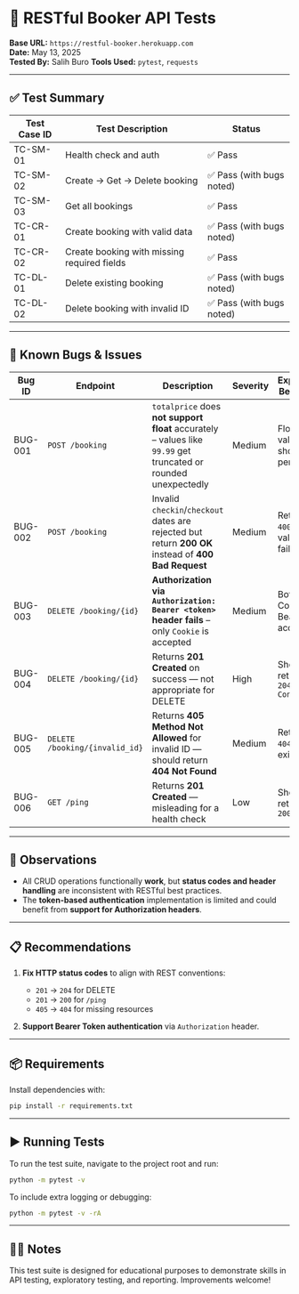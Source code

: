 
# 🧪 RESTful Booker API Tests

**Base URL:** `https://restful-booker.herokuapp.com`  
**Date:** May 13, 2025  
**Tested By:** Salih Buro
**Tools Used:** `pytest`, `requests`  

---

## ✅ Test Summary

| Test Case ID     | Test Description                                | Status  |
|------------------|--------------------------------------------------|---------|
| TC-SM-01         | Health check and auth                            | ✅ Pass |
| TC-SM-02         | Create → Get → Delete booking                    | ✅ Pass (with bugs noted) |
| TC-SM-03         | Get all bookings                                 | ✅ Pass |
| TC-CR-01         | Create booking with valid data                   | ✅ Pass (with bugs noted) |
| TC-CR-02         | Create booking with missing required fields      | ✅ Pass |
| TC-DL-01         | Delete existing booking                          | ✅ Pass (with bugs noted) |
| TC-DL-02         | Delete booking with invalid ID                   | ✅ Pass (with bugs noted) |

---

## 🐞 Known Bugs & Issues

| Bug ID | Endpoint                              | Description                                                                                                                                      | Severity | Expected Behavior                |
|--------|----------------------------------------|--------------------------------------------------------------------------------------------------------------------------------------------------|----------|----------------------------------|
| BUG-001 | `POST /booking`                       | `totalprice` does **not support float** accurately – values like `99.99` get truncated or rounded unexpectedly                                 | Medium   | Float values should persist     |
| BUG-002 | `POST /booking`                       | Invalid `checkin`/`checkout` dates are rejected but return **200 OK** instead of **400 Bad Request**                                           | Medium   | Return `400` for validation fail|
| BUG-003 | `DELETE /booking/{id}`                | **Authorization via `Authorization: Bearer <token>` header fails** – only `Cookie` is accepted                                                  | Medium   | Both Cookie & Bearer accepted  |
| BUG-004 | `DELETE /booking/{id}`                | Returns **201 Created** on success — not appropriate for DELETE                                                                                 | High     | Should return `204 No Content` |
| BUG-005 | `DELETE /booking/{invalid_id}`        | Returns **405 Method Not Allowed** for invalid ID — should return **404 Not Found**                                                             | Medium   | Return `404` if not exists     |
| BUG-006 | `GET /ping`                           | Returns **201 Created** — misleading for a health check                                                                                         | Low      | Should return `200 OK`         |

---

## 🔎 Observations

- All CRUD operations functionally **work**, but **status codes and header handling** are inconsistent with RESTful best practices.
- The **token-based authentication** implementation is limited and could benefit from **support for Authorization headers**.

---

## 📋 Recommendations

1. **Fix HTTP status codes** to align with REST conventions:
   - `201` → `204` for DELETE
   - `201` → `200` for `/ping`
   - `405` → `404` for missing resources

2. **Support Bearer Token authentication** via `Authorization` header.

---

## 📦 Requirements

Install dependencies with:

```bash
pip install -r requirements.txt
```

---

## ▶️ Running Tests

To run the test suite, navigate to the project root and run:

```bash
python -m pytest -v
```

To include extra logging or debugging:

```bash
python -m pytest -v -rA
```

---

## 🧑‍💻 Notes

This test suite is designed for educational purposes to demonstrate skills in API testing, exploratory testing, and reporting. Improvements welcome!

